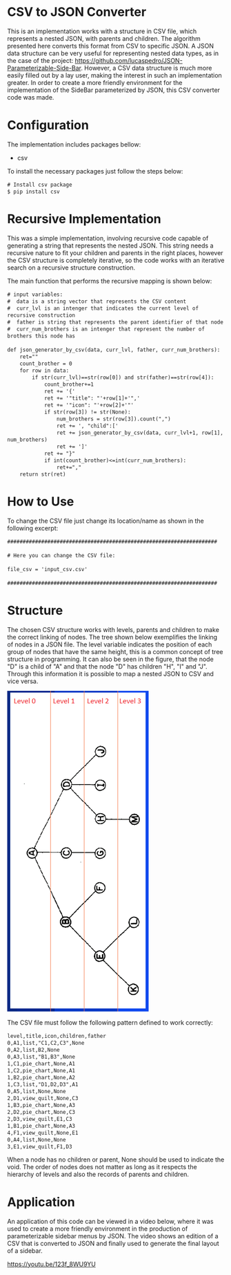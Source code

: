 # CSV to JSON Converter

This is an implementation works with a structure in CSV file, which represents a nested JSON, with parents and children. The algorithm presented here converts this format from CSV to specific JSON.
A JSON data structure can be very useful for representing nested data types, as in the case of the project: https://github.com/lucaspedro/JSON-Parameterizable-Side-Bar.
However, a CSV data structure is much more easily filled out by a lay user, making the interest in such an implementation greater. In order to create a more friendly environment for the implementation of the SideBar parameterized by JSON, this CSV converter code was made.

# Configuration

The implementation includes packages bellow:
* csv


To install the necessary packages just follow the steps below:

```
# Install csv package
$ pip install csv
```

# Recursive Implementation

This was a simple implementation, involving recursive code capable of generating a string that represents the nested JSON. This string needs a recursive nature to fit your children and parents in the right places, however the CSV structure is completely iterative, so the code works with an iterative search on a recursive structure construction.


The main function that performs the recursive mapping is shown below:
```
# input variables:
#  data is a string vector that represents the CSV content
#  curr_lvl is an intenger that indicates the current level of recursive construction
#  father is string that represents the parent identifier of that node
#  curr_num_brothers is an intenger that represent the number of brothers this node has

def json_generator_by_csv(data, curr_lvl, father, curr_num_brothers):
    ret=""
    count_brother = 0
    for row in data:
        if str(curr_lvl)==str(row[0]) and str(father)==str(row[4]):
            count_brother+=1
            ret += '{'
            ret += '"title": "'+row[1]+'",'
            ret += '"icon": "'+row[2]+'"'
            if str(row[3]) != str(None):
                num_brothers = str(row[3]).count(",")
                ret += ', "child":['
                ret += json_generator_by_csv(data, curr_lvl+1, row[1], num_brothers)
                ret += ']'
            ret += "}"
            if int(count_brother)<=int(curr_num_brothers):
                ret+=","
    return str(ret)
```


# How to Use

To change the CSV file just change its location/name as shown in the following excerpt:

```
####################################################################

# Here you can change the CSV file:

file_csv = 'input_csv.csv'

####################################################################
```

# Structure

The chosen CSV structure works with levels, parents and children to make the correct linking of nodes. The tree shown below exemplifies the linking of nodes in a JSON file. The level variable indicates the position of each group of nodes that have the same height, this is a common concept of tree structure in programming. It can also be seen in the figure, that the node "D" is a child of "A" and that the node "D" has children "H", "I" and "J". Through this information it is possible to map a nested JSON to CSV and vice versa.

![structure](structure.png)

The CSV file must follow the following pattern defined to work correctly:

```
level,title,icon,children,father
0,A1,list,"C1,C2,C3",None
0,A2,list,B2,None
0,A3,list,"B1,B3",None
1,C1,pie_chart,None,A1
1,C2,pie_chart,None,A1
1,B2,pie_chart,None,A2
1,C3,list,"D1,D2,D3",A1
0,A5,list,None,None
2,D1,view_quilt,None,C3
1,B3,pie_chart,None,A3
2,D2,pie_chart,None,C3
2,D3,view_quilt,E1,C3
1,B1,pie_chart,None,A3
4,F1,view_quilt,None,E1
0,A4,list,None,None
3,E1,view_quilt,F1,D3
```
When a node has no children or parent, None should be used to indicate the void. The order of nodes does not matter as long as it respects the hierarchy of levels and also the records of parents and children.

# Application

An application of this code can be viewed in a video below, where it was used to create a more friendly environment in the production of parameterizable sidebar menus by JSON. The video shows an edition of a CSV that is converted to JSON and finally used to generate the final layout of a sidebar.

https://youtu.be/123f_8WU9YU
